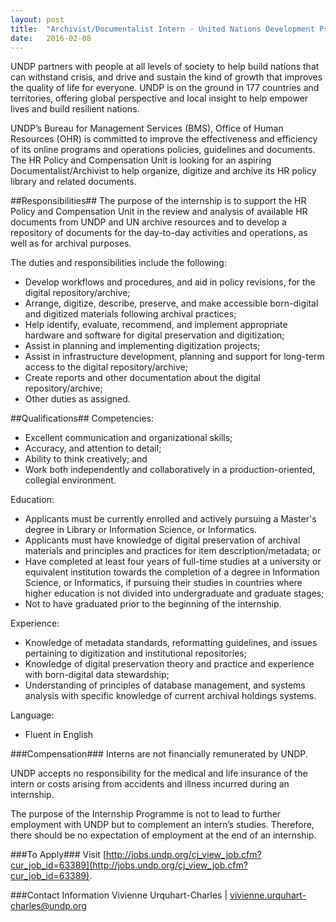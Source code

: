 ```yaml
---
layout: post
title:  "Archivist/Documentalist Intern - United Nations Development Programme"
date:   2016-02-08
---
```


UNDP partners with people at all levels of society to help build nations that can withstand crisis, and drive and sustain the kind of growth that improves the quality of life for everyone. UNDP is on the ground in 177 countries and territories, offering global perspective and local insight to help empower lives and build resilient nations.

UNDP’s Bureau for Management Services (BMS), Office of Human Resources (OHR) is committed to improve the effectiveness and efficiency of its online programs and operations policies, guidelines and documents. The HR Policy and Compensation Unit is looking for an aspiring Documentalist/Archivist to help organize, digitize and archive its HR policy library and related documents.

##Responsibilities##
The purpose of the internship is to support the HR Policy and Compensation Unit in the review and analysis of available HR documents from UNDP and UN archive resources and to develop a repository of documents for the day-to-day activities and operations, as well as for archival purposes.

The duties and responsibilities include the following:
* Develop workflows and procedures, and aid in policy revisions, for the digital repository/archive;
* Arrange, digitize, describe, preserve, and make accessible born-digital and digitized materials following archival practices;
* Help identify, evaluate, recommend, and implement appropriate hardware and software for digital preservation and digitization;
* Assist in planning and implementing digitization projects;
* Assist in infrastructure development, planning and support for long-term access to the digital repository/archive;
* Create reports and other documentation about the digital repository/archive;
* Other duties as assigned.

##Qualifications##
Competencies:
* Excellent communication and organizational skills;
* Accuracy, and attention to detail;
* Ability to think creatively; and
* Work both independently and collaboratively in a production-oriented, collegial environment. 

Education:
* Applicants must be currently enrolled and actively pursuing a Master's degree in Library or Information Science, or Informatics.
* Applicants must have knowledge of digital preservation of archival materials and principles and practices for item description/metadata; or
* Have completed at least four years of full-time studies at a university or equivalent institution towards the completion of a degree in Information Science, or Informatics, if pursuing their studies in countries where higher education is not divided into undergraduate and graduate stages;
* Not to have graduated prior to the beginning of the internship. 

Experience:
* Knowledge of metadata standards, reformatting guidelines, and issues pertaining to digitization and institutional repositories;
* Knowledge of digital preservation theory and practice and experience with born-digital data stewardship;
* Understanding of principles of database management, and systems analysis with specific knowledge of current archival holdings systems.

Language:
* Fluent in English

###Compensation###
Interns are not financially remunerated by UNDP.  

UNDP accepts no responsibility for the medical and life insurance of the intern or costs arising from accidents and illness incurred during an internship.  

The purpose of the Internship Programme is not to lead to further employment with UNDP but to complement an intern’s studies. Therefore, there should be no expectation of employment at the end of an internship.

###To Apply###
Visit [http://jobs.undp.org/cj_view_job.cfm?cur_job_id=63389](http://jobs.undp.org/cj_view_job.cfm?cur_job_id=63389).

###Contact Information
Vivienne Urquhart-Charles | [vivienne.urquhart-charles@undp.org](mailto:vivienne.urquhart-charles@undp.org)
